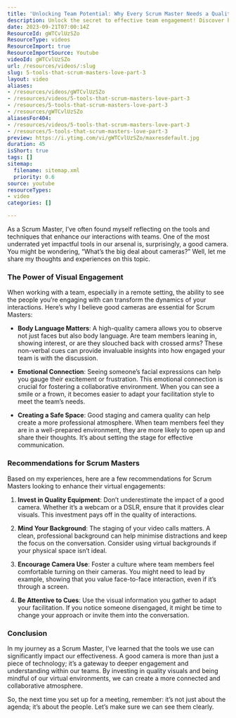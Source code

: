 ```yaml
---
title: 'Unlocking Team Potential: Why Every Scrum Master Needs a Quality Camera for Effective Engagement'
description: Unlock the secret to effective team engagement! Discover how a good camera can transform your Scrum Master interactions and foster deeper connections.
date: 2023-09-21T07:00:14Z
ResourceId: gWTCvlUzSZo
ResourceType: videos
ResourceImport: true
ResourceImportSource: Youtube
videoId: gWTCvlUzSZo
url: /resources/videos/:slug
slug: 5-tools-that-scrum-masters-love-part-3
layout: video
aliases:
- /resources/videos/gWTCvlUzSZo
- /resources/videos/5-tools-that-scrum-masters-love-part-3
- /resources/5-tools-that-scrum-masters-love-part-3
- /resources/gWTCvlUzSZo
aliasesFor404:
- /resources/videos/5-tools-that-scrum-masters-love-part-3
- /resources/5-tools-that-scrum-masters-love-part-3
preview: https://i.ytimg.com/vi/gWTCvlUzSZo/maxresdefault.jpg
duration: 45
isShort: true
tags: []
sitemap:
  filename: sitemap.xml
  priority: 0.6
source: youtube
resourceTypes:
- video
categories: []

---
```

As a Scrum Master, I’ve often found myself reflecting on the tools and techniques that enhance our interactions with teams. One of the most underrated yet impactful tools in our arsenal is, surprisingly, a good camera. You might be wondering, “What’s the big deal about cameras?” Well, let me share my thoughts and experiences on this topic.

### The Power of Visual Engagement

When working with a team, especially in a remote setting, the ability to see the people you’re engaging with can transform the dynamics of your interactions. Here’s why I believe good cameras are essential for Scrum Masters:

- **Body Language Matters**: A high-quality camera allows you to observe not just faces but also body language. Are team members leaning in, showing interest, or are they slouched back with crossed arms? These non-verbal cues can provide invaluable insights into how engaged your team is with the discussion.

- **Emotional Connection**: Seeing someone’s facial expressions can help you gauge their excitement or frustration. This emotional connection is crucial for fostering a collaborative environment. When you can see a smile or a frown, it becomes easier to adapt your facilitation style to meet the team’s needs.

- **Creating a Safe Space**: Good staging and camera quality can help create a more professional atmosphere. When team members feel they are in a well-prepared environment, they are more likely to open up and share their thoughts. It’s about setting the stage for effective communication.

### Recommendations for Scrum Masters

Based on my experiences, here are a few recommendations for Scrum Masters looking to enhance their virtual engagements:

1. **Invest in Quality Equipment**: Don’t underestimate the impact of a good camera. Whether it’s a webcam or a DSLR, ensure that it provides clear visuals. This investment pays off in the quality of interactions.

2. **Mind Your Background**: The staging of your video calls matters. A clean, professional background can help minimise distractions and keep the focus on the conversation. Consider using virtual backgrounds if your physical space isn’t ideal.

3. **Encourage Camera Use**: Foster a culture where team members feel comfortable turning on their cameras. You might need to lead by example, showing that you value face-to-face interaction, even if it’s through a screen.

4. **Be Attentive to Cues**: Use the visual information you gather to adapt your facilitation. If you notice someone disengaged, it might be time to change your approach or invite them into the conversation.

### Conclusion

In my journey as a Scrum Master, I’ve learned that the tools we use can significantly impact our effectiveness. A good camera is more than just a piece of technology; it’s a gateway to deeper engagement and understanding within our teams. By investing in quality visuals and being mindful of our virtual environments, we can create a more connected and collaborative atmosphere.

So, the next time you set up for a meeting, remember: it’s not just about the agenda; it’s about the people. Let’s make sure we can see them clearly.
